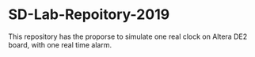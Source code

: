 # SD-Lab-Repoitory-2019
This repository has the proporse to simulate one real clock on Altera DE2 board, with one real time alarm.
